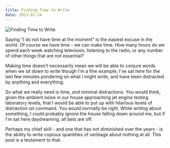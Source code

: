 ```yaml
---
title: Finding Time to Write
date: 2013-01-24
---
```


![Finding Time to Write](https://source.unsplash.com/DWyRC2juMgs/1600x900)

Saying "I do not have time at the moment" is the easiest excuse in the world. Of course we have time - we can make time. How many hours do we spend each week watching television, listening to the radio, or any number of other things that are not essential?

Making time doesn't necessarily mean we will be able to conjure words when we sit down to write though I'm a fine example; I've sat here for the last few minutes pondering on what I might write, and have been distracted by anything and everything.

So what we really need is time, and minimal distractions. You would think, given the ambient noise in our house approaching jet engine testing laboratory levels, that I would be able to put up with hilarious levels of distraction on command. You would normally be right. While writing about something, I could probably ignore the house falling down around me, but if I'm sat here daydreaming, all bets are off.

Perhaps my chief skill - and one that has not diminished over the years - is the ability to write copious quantities of verbiage about nothing at all. This post is a testament to that.